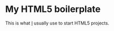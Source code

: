 # My HTML5 boilerplate

This is what [I](http://twitter.com/yellowled) usually use to start HTML5 projects.